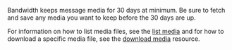 Bandwidth keeps message media for 30 days at minimum. Be sure to fetch and save any media you want to keep before the 30 days are up.

For information on how to list media files, see the [list media](http://dev.bandwidth.com/ap-docs/methods/media/getMedia.html) and for how to download a specific media file, see the [download media](http://dev.bandwidth.com/ap-docs/methods/media/getMediaMediaName.html) resource.
